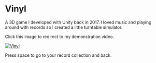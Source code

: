 # Vinyl
A 3D game I developed with Unity back in 2017. I loved music and playing around with records so I created a little turntable simulator.

Click this image to redirect to my demonstration video.

[![Vinyl](https://i.ytimg.com/vi/n-L7AA8TEGM/hqdefault.jpg?sqp=-oaymwEZCNACELwBSFXyq4qpAwsIARUAAIhCGAFwAQ==&rs=AOn4CLCy-4rUOhmYCzDiItb4l2_BlQWGjA)](https://youtu.be/n-L7AA8TEGM)

Press space to go to your record collection and back.
